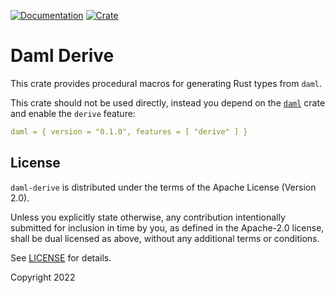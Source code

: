 [![Documentation](https://docs.rs/daml-derive/badge.svg)](https://docs.rs/daml-derive)
[![Crate](https://img.shields.io/crates/v/daml-derive.svg)](https://crates.io/crates/daml-derive)

# Daml Derive

This crate provides procedural macros for generating Rust types from `daml`.

This crate should not be used directly, instead you depend on the [`daml`](https://crates.io/crates/daml) crate and 
enable the `derive` feature:

```yaml
daml = { version = "0.1.0", features = [ "derive" ] }
```

## License

`daml-derive` is distributed under the terms of the Apache License (Version 2.0).

Unless you explicitly state otherwise, any contribution intentionally submitted for inclusion in time by you, as defined
in the Apache-2.0 license, shall be dual licensed as above, without any additional terms or conditions.

See [LICENSE](LICENSE) for details.

Copyright 2022